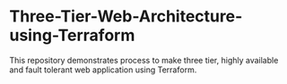 # Three-Tier-Web-Architecture-using-Terraform
This repository demonstrates process to make three tier, highly available and fault tolerant web application using Terraform.
